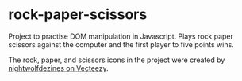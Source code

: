 # rock-paper-scissors
Project to practise DOM manipulation in Javascript. Plays rock paper scissors against the computer and the first player to five points wins. 

The rock, paper, and scissors icons in the project were created by [nightwolfdezines on Vecteezy](https://www.vecteezy.com/vector-art/691494-rock-paper-scissors-icons).


